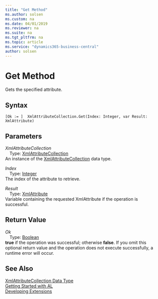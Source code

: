 ```yaml
---
title: "Get Method"
ms.author: solsen
ms.custom: na
ms.date: 04/01/2019
ms.reviewer: na
ms.suite: na
ms.tgt_pltfrm: na
ms.topic: article
ms.service: "dynamics365-business-central"
author: solsen
---
```

[//]: # (START>DO_NOT_EDIT)
[//]: # (IMPORTANT:Do not edit any of the content between here and the END>DO_NOT_EDIT.)
[//]: # (Any modifications should be made in the .xml files in the ModernDev repo.)
# Get Method
Gets the specified attribute.


## Syntax
```
[Ok := ]  XmlAttributeCollection.Get(Index: Integer, var Result: XmlAttribute)
```
## Parameters
*XmlAttributeCollection*  
&emsp;Type: [XmlAttributeCollection](xmlattributecollection-data-type.md)  
An instance of the [XmlAttributeCollection](xmlattributecollection-data-type.md) data type.  

*Index*  
&emsp;Type: [Integer](../integer/integer-data-type.md)  
The index of the attribute to retrieve.
        
*Result*  
&emsp;Type: [XmlAttribute](../xmlattribute/xmlattribute-data-type.md)  
Variable containing the requested XmlAttribute if the operation is successful.  


## Return Value
*Ok*  
&emsp;Type: [Boolean](../boolean/boolean-data-type.md)  
**true** if the operation was successful; otherwise **false**.  If you omit this optional return value and the operation does not execute successfully, a runtime error will occur.    


[//]: # (IMPORTANT: END>DO_NOT_EDIT)
## See Also
[XmlAttributeCollection Data Type](xmlattributecollection-data-type.md)  
[Getting Started with AL](../../devenv-get-started.md)  
[Developing Extensions](../../devenv-dev-overview.md)